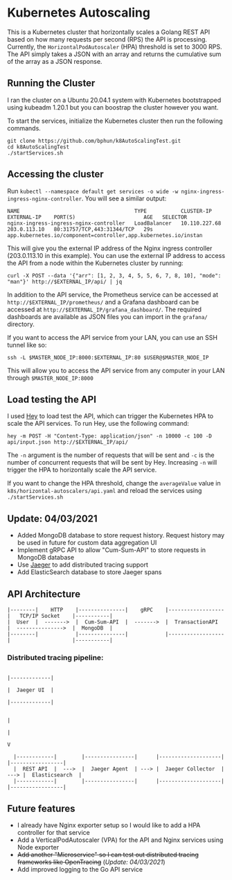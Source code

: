 # Kubernetes Autoscaling

This is a Kubernetes cluster that horizontally scales a Golang REST API based on how many requests per second (RPS) the API is processing. Currently, the `HorizontalPodAutoscaler` (HPA) threshold is set to 3000 RPS. The API simply takes a JSON with an array and returns the cumulative sum of the array as a JSON response.

## Running the Cluster
I ran the cluster on a Ubuntu 20.04.1 system with Kubernetes bootstrapped using kubeadm 1.20.1 but you can boostrap the cluster however you want. 

To start the services, initialize the Kubernetes cluster then run the following commands.
```
git clone https://github.com/bphun/k8AutoScalingTest.git
cd k8AutoScalingTest
./startServices.sh
```

## Accessing the cluster
Run `kubectl --namespace default get services -o wide -w nginx-ingress-ingress-nginx-controller`. You will see a similar output:
```
NAME                                     TYPE           CLUSTER-IP      EXTERNAL-IP    PORT(S)                      AGE   SELECTOR
nginx-ingress-ingress-nginx-controller   LoadBalancer   10.110.227.68   203.0.113.10   80:31757/TCP,443:31344/TCP   29s   app.kubernetes.io/component=controller,app.kubernetes.io/instan
```

This will give you the external IP address of the Nginx ingress controller (203.0.113.10 in this example). You can use the external IP address to access the API from a node within the Kubernetes cluster by running:
```
curl -X POST --data '{"arr": [1, 2, 3, 4, 5, 5, 6, 7, 8, 10], "mode": "man"}' http://$EXTERNAL_IP/api/ | jq
```

In addition to the API service, the Prometheus service can be accessed at `http://$EXTERNAL_IP/prometheus/` and a Grafana dashboard can be accessed at `http://$EXTERNAL_IP/grafana_dashboard/`. The required dashboards are available as JSON files you can import in the `grafana/` directory.

If you want to access the API service from your LAN, you can use an SSH tunnel like so:
```
ssh -L $MASTER_NODE_IP:8000:$EXTERNAL_IP:80 $USER@$MASTER_NODE_IP
```
This will allow you to access the API service from any computer in your LAN through `$MASTER_NODE_IP:8000`

## Load testing the API
I used [Hey](https://github.com/rakyll/hey) to load test the API, which can trigger the Kubernetes HPA to scale the API services. To run Hey, use the following command:
```
hey -m POST -H "Content-Type: application/json" -n 10000 -c 100 -D api/input.json http://$EXTERNAL_IP/api/ 
```
The `-n` argument is the number of requests that will be sent and `-c` is the number of concurrent requests that will be sent by Hey. Increasing `-n` will trigger the HPA to horizontally scale the API service.

If you want to change the HPA threshold, change the `averageValue` value in `k8s/horizontal-autoscalers/api.yaml` and reload the services using `./startServices.sh`

## Update: 04/03/2021
* Added MongoDB database to store request history. Request history may be used in future for custom data aggregation UI
* Implement gRPC API to allow "Cum-Sum-API" to store requests in MongoDB database
* Use [Jaeger](https://www.jaegertracing.io) to add distributed tracing support
* Add ElasticSearch database to store Jaeger spans

## API Architecture
```
|--------|    HTTP    |---------------|    gRPC    |------------------|   TCP/IP Socket    |-----------|
|  User  |  ------->  |  Cum-Sum-API  |  ------->  |  TransactionAPI  |  --------------->  |  MongoDB  |  
|--------|            |---------------|            |------------------|                    |-----------|
```

### Distributed tracing pipeline:
```
                                                                              |-------------|
                                                                              |  Jaeger UI  |
                                                                              |-------------|

                                                                                    |
                                                                                    |
                                                                                    V

  |------------|        |----------------|      |--------------------|      |-----------------|
  |  REST API  |  --->  |  Jaeger Agent  | ---> |  Jaeger Collector  | ---> |  Elasticsearch  |
  |------------|        |----------------|      |--------------------|      |-----------------|
```

## Future features
* I already have Nginx exporter setup so I would like to add a HPA controller for that service
* Add a VerticalPodAutoscaler (VPA) for the API and Nginx services using Node exporter
* ~~Add another "Microservice" so I can test out distributed tracing frameworks like OpenTracing~~ (*Update: 04/03/2021*)
* Add improved logging to the Go API service